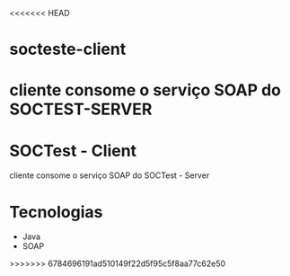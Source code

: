 <<<<<<< HEAD
# socteste-client
cliente consome o serviço SOAP do SOCTEST-SERVER
=======
# SOCTest - Client
cliente consome o serviço SOAP do SOCTest - Server

# Tecnologias
<ul>
  <li>Java</li>
  <li>SOAP</li>
</ul>
>>>>>>> 6784696191ad510149f22d5f95c5f8aa77c62e50
